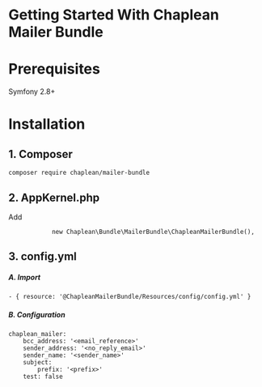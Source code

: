 Getting Started With Chaplean Mailer Bundle
===========================================

# Prerequisites

Symfony 2.8+

# Installation

## 1. Composer

```
composer require chaplean/mailer-bundle
```

## 2. AppKernel.php

Add
```
            new Chaplean\Bundle\MailerBundle\ChapleanMailerBundle(),
```

## 3. config.yml

##### A. Import

    - { resource: '@ChapleanMailerBundle/Resources/config/config.yml' }

##### B. Configuration

```
chaplean_mailer:
    bcc_address: '<email_reference>'
    sender_address: '<no_reply_email>'
    sender_name: '<sender_name>'
    subject:
        prefix: '<prefix>'
    test: false
```
